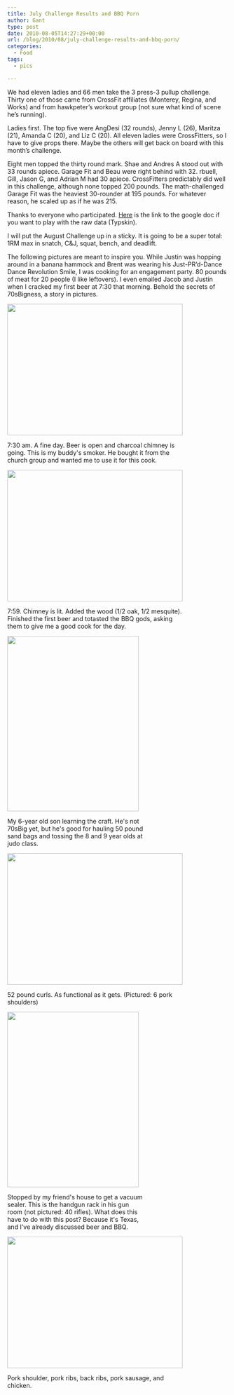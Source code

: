 ```yaml
---
title: July Challenge Results and BBQ Porn
author: Gant
type: post
date: 2010-08-05T14:27:29+00:00
url: /blog/2010/08/july-challenge-results-and-bbq-porn/
categories:
  - Food
tags:
  - pics

---
```

We had eleven ladies and 66 men take the 3 press-3 pullup challenge. Thirty one of those came from CrossFit affiliates (Monterey, Regina, and Works) and from hawkpeter’s workout group (not sure what kind of scene he’s running).
  

  
Ladies first. The top five were AngDesi (32 rounds), Jenny L (26), Maritza (21), Amanda C (20), and Liz C (20). All eleven ladies were CrossFitters, so I have to give props there. Maybe the others will get back on board with this month’s challenge.
  

  
Eight men topped the thirty round mark. Shae and Andres A stood out with 33 rounds apiece. Garage Fit and Beau were right behind with 32. rbuell, Gill, Jason G, and Adrian M had 30 apiece. CrossFitters predictably did well in this challenge, although none topped 200 pounds. The math-challenged Garage Fit was the heaviest 30-rounder at 195 pounds. For whatever reason, he scaled up as if he was 215.
  

  
Thanks to everyone who participated. [Here][1] is the link to the google doc if you want to play with the raw data (Typskin).

I will put the August Challenge up in a sticky. It is going to be a super total: 1RM max in snatch, C&J, squat, bench, and deadlift.
  

  
The following pictures are meant to inspire you. While Justin was hopping around in a banana hammock and Brent was wearing his Just-PR’d-Dance Dance Revolution Smile, I was cooking for an engagement party. 80 pounds of meat for 20 people (I like leftovers). I even emailed Jacob and Justin when I cracked my first beer at 7:30 that morning. Behold the secrets of 70sBigness, a story in pictures.
  

  


<div id="attachment_2451" style="width: 410px" class="wp-caption aligncenter">
  <img aria-describedby="caption-attachment-2451" data-attachment-id="2451" data-permalink="/blog/2010/08/july-challenge-results-and-bbq-porn/img_3176/" data-orig-file="/2010/08/IMG_3176.jpg" data-orig-size="1600,1200" data-comments-opened="1" data-image-meta="{&quot;aperture&quot;:&quot;2.8&quot;,&quot;credit&quot;:&quot;&quot;,&quot;camera&quot;:&quot;iPhone 3G&quot;,&quot;caption&quot;:&quot;&quot;,&quot;created_timestamp&quot;:&quot;1280561708&quot;,&quot;copyright&quot;:&quot;&quot;,&quot;focal_length&quot;:&quot;0&quot;,&quot;iso&quot;:&quot;0&quot;,&quot;shutter_speed&quot;:&quot;0&quot;,&quot;title&quot;:&quot;&quot;}" data-image-title="IMG_3176" data-image-description="" data-medium-file="/2010/08/IMG_3176-400x300.jpg" data-large-file="/2010/08/IMG_3176-1024x768.jpg" src="/2010/08/IMG_3176-400x300.jpg" alt="" title="IMG_3176" width="400" height="300" class="size-medium wp-image-2451" srcset="/2010/08/IMG_3176-400x300.jpg 400w, /2010/08/IMG_3176-1024x768.jpg 1024w, /2010/08/IMG_3176.jpg 1600w" sizes="(max-width: 400px) 100vw, 400px" />
  
  <p id="caption-attachment-2451" class="wp-caption-text">
    7:30 am. A fine day. Beer is open and charcoal chimney is going. This is my buddy's smoker. He bought it from the church group and wanted me to use it for this cook.
  </p>
</div>


  

  


<div id="attachment_2456" style="width: 410px" class="wp-caption aligncenter">
  <img aria-describedby="caption-attachment-2456" data-attachment-id="2456" data-permalink="/blog/2010/08/july-challenge-results-and-bbq-porn/img_3177/" data-orig-file="/2010/08/IMG_3177.jpg" data-orig-size="1600,1200" data-comments-opened="1" data-image-meta="{&quot;aperture&quot;:&quot;2.8&quot;,&quot;credit&quot;:&quot;&quot;,&quot;camera&quot;:&quot;iPhone 3G&quot;,&quot;caption&quot;:&quot;&quot;,&quot;created_timestamp&quot;:&quot;1280563215&quot;,&quot;copyright&quot;:&quot;&quot;,&quot;focal_length&quot;:&quot;0&quot;,&quot;iso&quot;:&quot;0&quot;,&quot;shutter_speed&quot;:&quot;0&quot;,&quot;title&quot;:&quot;&quot;}" data-image-title="IMG_3177" data-image-description="" data-medium-file="/2010/08/IMG_3177-400x300.jpg" data-large-file="/2010/08/IMG_3177-1024x768.jpg" src="/2010/08/IMG_3177-400x300.jpg" alt="" title="IMG_3177" width="400" height="300" class="size-medium wp-image-2456" srcset="/2010/08/IMG_3177-400x300.jpg 400w, /2010/08/IMG_3177-1024x768.jpg 1024w, /2010/08/IMG_3177.jpg 1600w" sizes="(max-width: 400px) 100vw, 400px" />
  
  <p id="caption-attachment-2456" class="wp-caption-text">
    7:59. Chimney is lit. Added the wood (1/2 oak, 1/2 mesquite). Finished the first beer and totasted the BBQ gods, asking them to give me a good cook for the day.
  </p>
</div>


  

  


<div id="attachment_2457" style="width: 310px" class="wp-caption aligncenter">
  <img aria-describedby="caption-attachment-2457" data-attachment-id="2457" data-permalink="/blog/2010/08/july-challenge-results-and-bbq-porn/img_3180/" data-orig-file="/2010/08/IMG_3180.jpg" data-orig-size="1200,1600" data-comments-opened="1" data-image-meta="{&quot;aperture&quot;:&quot;2.8&quot;,&quot;credit&quot;:&quot;&quot;,&quot;camera&quot;:&quot;iPhone 3G&quot;,&quot;caption&quot;:&quot;&quot;,&quot;created_timestamp&quot;:&quot;1280563869&quot;,&quot;copyright&quot;:&quot;&quot;,&quot;focal_length&quot;:&quot;0&quot;,&quot;iso&quot;:&quot;0&quot;,&quot;shutter_speed&quot;:&quot;0&quot;,&quot;title&quot;:&quot;&quot;}" data-image-title="IMG_3180" data-image-description="" data-medium-file="/2010/08/IMG_3180-300x400.jpg" data-large-file="/2010/08/IMG_3180-768x1024.jpg" src="/2010/08/IMG_3180-300x400.jpg" alt="" title="IMG_3180" width="300" height="400" class="size-medium wp-image-2457" srcset="/2010/08/IMG_3180-300x400.jpg 300w, /2010/08/IMG_3180-768x1024.jpg 768w, /2010/08/IMG_3180.jpg 1200w" sizes="(max-width: 300px) 100vw, 300px" />
  
  <p id="caption-attachment-2457" class="wp-caption-text">
    My 6-year old son learning the craft. He's not 70sBig yet, but he's good for hauling 50 pound sand bags and tossing the 8 and 9 year olds at judo class.
  </p>
</div>


  

  


<div id="attachment_2458" style="width: 410px" class="wp-caption aligncenter">
  <img aria-describedby="caption-attachment-2458" data-attachment-id="2458" data-permalink="/blog/2010/08/july-challenge-results-and-bbq-porn/img_3181/" data-orig-file="/2010/08/IMG_3181.jpg" data-orig-size="1600,1200" data-comments-opened="1" data-image-meta="{&quot;aperture&quot;:&quot;2.8&quot;,&quot;credit&quot;:&quot;&quot;,&quot;camera&quot;:&quot;iPhone 3G&quot;,&quot;caption&quot;:&quot;&quot;,&quot;created_timestamp&quot;:&quot;1280567201&quot;,&quot;copyright&quot;:&quot;&quot;,&quot;focal_length&quot;:&quot;0&quot;,&quot;iso&quot;:&quot;0&quot;,&quot;shutter_speed&quot;:&quot;0&quot;,&quot;title&quot;:&quot;&quot;}" data-image-title="IMG_3181" data-image-description="" data-medium-file="/2010/08/IMG_3181-400x300.jpg" data-large-file="/2010/08/IMG_3181-1024x768.jpg" src="/2010/08/IMG_3181-400x300.jpg" alt="" title="IMG_3181" width="400" height="300" class="size-medium wp-image-2458" srcset="/2010/08/IMG_3181-400x300.jpg 400w, /2010/08/IMG_3181-1024x768.jpg 1024w, /2010/08/IMG_3181.jpg 1600w" sizes="(max-width: 400px) 100vw, 400px" />
  
  <p id="caption-attachment-2458" class="wp-caption-text">
    52 pound curls. As functional as it gets. (Pictured: 6 pork shoulders)
  </p>
</div>


  

  


<div id="attachment_2459" style="width: 310px" class="wp-caption aligncenter">
  <img aria-describedby="caption-attachment-2459" data-attachment-id="2459" data-permalink="/blog/2010/08/july-challenge-results-and-bbq-porn/img_3187/" data-orig-file="/2010/08/IMG_3187.jpg" data-orig-size="1200,1600" data-comments-opened="1" data-image-meta="{&quot;aperture&quot;:&quot;2.8&quot;,&quot;credit&quot;:&quot;&quot;,&quot;camera&quot;:&quot;iPhone 3G&quot;,&quot;caption&quot;:&quot;&quot;,&quot;created_timestamp&quot;:&quot;1280595800&quot;,&quot;copyright&quot;:&quot;&quot;,&quot;focal_length&quot;:&quot;0&quot;,&quot;iso&quot;:&quot;0&quot;,&quot;shutter_speed&quot;:&quot;0&quot;,&quot;title&quot;:&quot;&quot;}" data-image-title="IMG_3187" data-image-description="" data-medium-file="/2010/08/IMG_3187-300x400.jpg" data-large-file="/2010/08/IMG_3187-768x1024.jpg" src="/2010/08/IMG_3187-300x400.jpg" alt="" title="IMG_3187" width="300" height="400" class="size-medium wp-image-2459" srcset="/2010/08/IMG_3187-300x400.jpg 300w, /2010/08/IMG_3187-768x1024.jpg 768w, /2010/08/IMG_3187.jpg 1200w" sizes="(max-width: 300px) 100vw, 300px" />
  
  <p id="caption-attachment-2459" class="wp-caption-text">
    Stopped by my friend's house to get a vacuum sealer. This is the handgun rack in his gun room (not pictured: 40 rifles). What does this have to do with this post? Because it's Texas, and I've already discussed beer and BBQ.
  </p>
</div>


  

  


<div id="attachment_2460" style="width: 410px" class="wp-caption aligncenter">
  <img aria-describedby="caption-attachment-2460" data-attachment-id="2460" data-permalink="/blog/2010/08/july-challenge-results-and-bbq-porn/img_3185/" data-orig-file="/2010/08/IMG_3185.jpg" data-orig-size="1600,1200" data-comments-opened="1" data-image-meta="{&quot;aperture&quot;:&quot;2.8&quot;,&quot;credit&quot;:&quot;&quot;,&quot;camera&quot;:&quot;iPhone 3G&quot;,&quot;caption&quot;:&quot;&quot;,&quot;created_timestamp&quot;:&quot;1280588396&quot;,&quot;copyright&quot;:&quot;&quot;,&quot;focal_length&quot;:&quot;0&quot;,&quot;iso&quot;:&quot;0&quot;,&quot;shutter_speed&quot;:&quot;0&quot;,&quot;title&quot;:&quot;&quot;}" data-image-title="IMG_3185" data-image-description="" data-medium-file="/2010/08/IMG_3185-400x300.jpg" data-large-file="/2010/08/IMG_3185-1024x768.jpg" src="/2010/08/IMG_3185-400x300.jpg" alt="" title="IMG_3185" width="400" height="300" class="size-medium wp-image-2460" srcset="/2010/08/IMG_3185-400x300.jpg 400w, /2010/08/IMG_3185-1024x768.jpg 1024w, /2010/08/IMG_3185.jpg 1600w" sizes="(max-width: 400px) 100vw, 400px" />
  
  <p id="caption-attachment-2460" class="wp-caption-text">
    Pork shoulder, pork ribs, back ribs, pork sausage, and chicken.
  </p>
</div>

 [1]: http://spreadsheets.google.com/ccc?key=0AtbENTXfGF7adEhKZjUtRDctWUx6V29YRzdhal9SMkE&hl=en&authkey=COPEuYQB